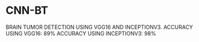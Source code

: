 # CNN-BT
BRAIN TUMOR DETECTION USING VGG16 AND INCEPTIONV3.
ACCURACY USING VGG16: 89%
ACCURACY USING INCEPTIONV3: 98%
